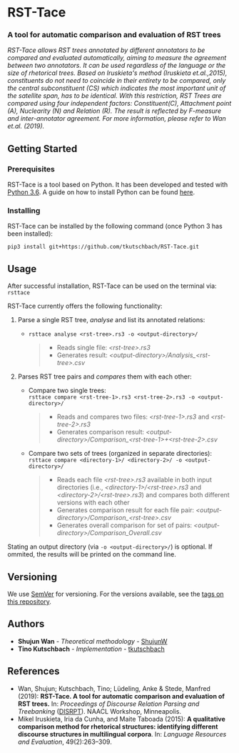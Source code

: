 # RST-Tace
### A tool for automatic comparison and evaluation of RST trees

*RST-Tace allows RST trees annotated by different annotators to be compared and evaluated automatically, aiming to measure the agreement between two annotators. It can be used regardless of the language or the size of rhetorical trees. Based on Iruskieta's method (Iruskieta et.al.,2015), constituents do not need to coincide in their entirety to be compared, only the central subconstituent (CS) which indicates the most important unit of the satellite span, has to be identical. With this restriction, RST Trees are compared using four independent factors: Constituent(C), Attachment point (A), Nuclearity (N) and Relation (R).
The result is reflected by F-measure and inter-annotator agreement. 
For more information, please refer to Wan et.al. (2019).*

## Getting Started

### Prerequisites
RST-Tace is a tool based on Python. It has been developed and tested with [Python 3.6](https://www.python.org/downloads/release/python-360/). A guide on how to install Python can be found [here](https://realpython.com/installing-python/).

### Installing
RST-Tace can be installed by the following command (once Python 3 has been installed):

```pip3 install git+https://github.com/tkutschbach/RST-Tace.git```

## Usage
After successful installation, RST-Tace can be used on the terminal via: `rsttace`

RST-Tace currently offers the following functionality:

1. Parse a single RST tree, *analyse* and list its annotated relations:
   * ```rsttace analyse <rst-tree>.rs3 -o <output-directory>/```
     > * Reads single file: *\<rst-tree\>.rs3*
     > * Generates result: *\<output-directory\>/Analysis_\<rst-tree>.csv*

2. Parses RST tree pairs and *compares* them with each other:
   * Compare two single trees:\
     ```rsttace compare <rst-tree-1>.rs3 <rst-tree-2>.rs3 -o <output-directory>/```
     > * Reads and compares two files: *\<rst-tree-1\>.rs3* and *\<rst-tree-2\>.rs3*
     > * Generates comparison result: *\<output-directory\>/Comparison_\<rst-tree-1>+\<rst-tree-2\>.csv*
   * Compare two sets of trees (organized in separate directories):\
     ```rsttace compare <directory-1>/ <directory-2>/ -o <output-directory>/```
     > * Reads each file *\<rst-tree\>.rs3* available in both input directories (i.e., *\<directory-1\>/\<rst-tree\>.rs3* and *\<directory-2\>/\<rst-tree\>.rs3*) and compares both different versions with each other
     > * Generates comparison result for each file pair: *\<output-directory\>/Comparison_\<rst-tree\>.csv*
     > * Generates overall comparison for set of pairs: *\<output-directory\>/Comparison_Overall.csv*

Stating an output directory (via `-o <output-directory>/`) is optional. If ommited, the results will be printed on the command line.

## Versioning
We use [SemVer](http://semver.org/) for versioning. For the versions available, see the [tags on this repository](https://github.com/tkutschbach/RST-Tace/tags).

## Authors
* **Shujun Wan** - *Theoretical methodology* - [ShujunW](https://github.com/ShujunW)
* **Tino Kutschbach** - *Implementation* - [tkutschbach](https://github.com/tkutschbach)

## References
* Wan, Shujun; Kutschbach, Tino; Lüdeling, Anke & Stede, Manfred (2019): **RST-Tace. A tool for automatic comparison and evaluation of RST trees.** In: *Proceedings of Discourse Relation Parsing and Treebanking* ([DISRPT](https://sites.google.com/view/disrpt2019/)). NAACL Workshop, Minneapolis.
* Mikel Iruskieta, Iria da Cunha, and Maite Taboada (2015): **A qualitative comparison method for rhetorical structures: identifying different discourse structures in multilingual corpora**. In: *Language Resources and Evaluation*, 49(2):263–309.
